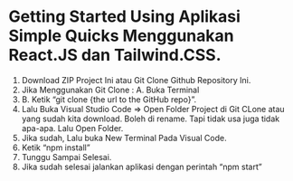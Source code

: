# Getting Started Using Aplikasi Simple Quicks Menggunakan React.JS dan Tailwind.CSS.

1. Download ZIP Project Ini atau Git Clone Github Repository Ini.
2. Jika Menggunakan Git Clone : A. Buka Terminal
3. B. Ketik “git clone {the url to the GitHub repo}”.
4. Lalu Buka Visual Studio Code  => Open Folder Project di Git CLone atau yang sudah kita download. Boleh di rename. Tapi tidak usa juga tidak apa-apa. Lalu Open Folder. 
5. Jika sudah, Lalu buka New Terminal Pada Visual Code. 
6. Ketik “npm install”
7. Tunggu Sampai Selesai.
8. Jika sudah selesai jalankan aplikasi dengan perintah “npm start”
